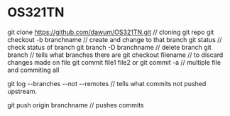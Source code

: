 # OS321TN
git clone https://github.com/dawum/OS321TN.git // cloning git repo
git checkout -b branchname // create and change to that branch
git status // check status of branch
git branch -D branchname // delete branch 
git branch // tells what branches there are 
git checkout filename // to discard changes made on file
git commit file1 file2 or git commit -a // multiple file and commiting all

git log --branches --not --remotes // tells what commits not pushed upstream.

git push origin branchname // pushes commits




